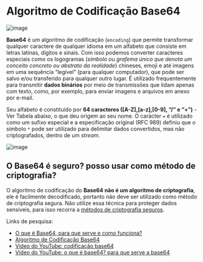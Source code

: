 # Algoritmo de Codificação Base64 


![image](https://user-images.githubusercontent.com/69597971/151281080-991efd66-fe18-4841-9c33-5d3a5cca78bf.png)
 
**Base64** é um algoritmo de codificação (``encoding``) que permite transformar qualquer caractere de qualquer idioma em um alfabeto que consiste em letras latinas, dígitos e sinais. Com isso podemos converter caracteres especiais como os logogramas (_símbolo ou grafema único que denota um conceito concreto ou abstrato da realidade_) chineses, emoji e até imagens em uma sequência “legível” (para qualquer computador), que pode ser salvo e/ou transferido para qualquer outro lugar. É utilizado frequentemente para transmitir **dados binários** por meio de transmissões que lidam apenas com texto, como, por exemplo, para enviar imagens e arquivos em anexo por e-mail.

Seu alfabeto é constituído por **64 caracteres ([A-Z],[a-z],[0-9], “/” e “+”)** - Ver Tabela abaixo, o que deu  origem ao seu nome. O carácter ``=`` é utilizado como um sufixo especial e a especificação original (RFC 989) definiu que o símbolo ``*`` pode ser utilizado para delimitar dados convertidos, mas não criptografados, dentro de um *stream*.

![image](https://user-images.githubusercontent.com/69597971/151285248-90445f72-fae5-4505-91b9-9b261938ab76.png)


## O Base64 é seguro? posso usar como método de criptografia?

O algoritmo de codificação do **Base64 não é um algoritmo de criptografia**, ele é facilmente decodificado, portanto não deve ser utilizado como método de criptografia segura. Não utilize essa técnica para proteger dados sensíveis, para isso recorra a [métodos de criptografia seguros](https://cryptoid.com.br/valid/tipos-de-criptografia-conheca-os-10-mais-usados-e-como-funciona-cada-um/).













Links de pesquisa:

* [O que é Base64, para que serve e como funciona?](https://marquesfernandes.com/self/o-que-e-base64-para-que-serve-e-como-funciona/)
* [Algoritmo de Codificação Base64](https://medium.com/swlh/base64-encoding-algorithm-42abb929087d)
* [Vídeo do YouTube: codificação base64](https://www.youtube.com/watch?v=L-cXtP24vAw)
* [Vídeo do YouTube: o que é base64? para que serve a base64](https://www.youtube.com/watch?v=JFXrBkdCAeQ)



